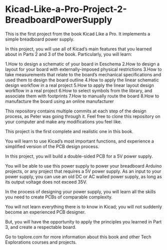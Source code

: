 # Kicad-Like-a-Pro-Project-2-BreadboardPowerSupply
This is the first project from the book Kicad Like a Pro. It implements a simple breadboard power supply.

In this project, you will use all of Kicad’s main features that you learned about in Parts 2 and 3 of the book. Particularly, you will learn:

1.How to design a schematic of your board in Eeschema
2.How to design a layout for your board with externally-imposed physical restrictions
3.How to take measurements that relate to the board’s mechanical specifications and used them to design the board outline
4.How to apply the linear schematic design workflow in a real project
5.How to apply the linear layout design workflow in a real project
6.How to select symbols from the library, and associate them with footprints
7.How to manually route the board
8.How to manufacture the board using an online manufacturer

This repository contains multiple commits at each step of the design process, as Peter was going through it. 
Feel free to clone this repository on your computer and make any modifications you feel like.

This project is the first complete and realistic one in this book. 

You will learn to use Kicad’s most important functions, and experience a simplified version of the PCB design process. 

In this project, you will build a double-sided PCB for a 5V power supply. 

You will be able to use this power supply to power your breadboard Arduino projects, or any project that requires a 5V power 
supply. As an input to your power supply, you can use an old DC or AC walled power supply, as long as its output voltage does 
not exceed 35V.

In the process of designing your power supply, you will learn all the skills you need to create PCBs of comparable complexity.

You will not learn everything there is to know in Kicad; you will not suddenly become an experienced PCB designer. 

But, you will have the opportunity to apply the principles you learned in Part 3, and create a respectable board. 

Go to txplore.com for more information about this book and other Tech Explorations courses and projects.

